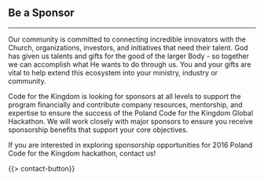 ## Be a Sponsor
---

Our community is committed to connecting incredible innovators with the Church, organizations, investors, and initiatives that need their talent. God has given us talents and gifts for the good of the larger Body - so together we can accomplish what He wants to do through us. You and your gifts are vital to help extend this ecosystem into your ministry, industry or community.

Code for the Kingdom is looking for sponsors at all levels to support the program financially and contribute company resources, mentorship, and expertise to ensure the success of the Poland Code for the Kingdom Global Hackathon.  We will work closely with major sponsors to ensure you receive sponsorship benefits that support your core objectives. 

If you are interested in exploring sponsorship opportunities for 2016 Poland Code for the Kingdom hackathon, contact us!

{{> contact-button}}
